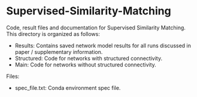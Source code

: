 # Supervised-Similarity-Matching

Code, result files and documentation for Supervised Similarity Matching. This directory is organized as follows:
  * Results: Contains saved network model results for all runs discussed in paper / supplementary information.
  * Structured: Code for networks with structured connectivity.
  * Main: Code for networks without structured connectivity.
  
Files:
  * spec_file.txt: Conda environment spec file.
